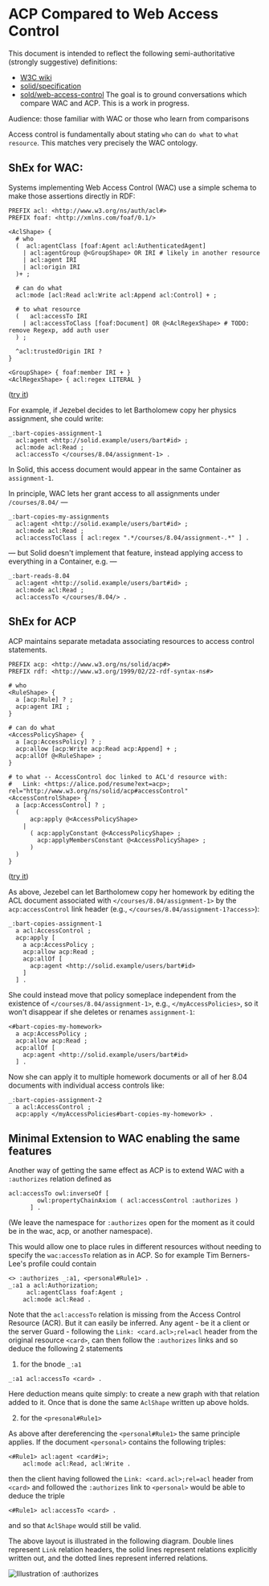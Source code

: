 # ACP Compared to Web Access Control

This document is intended to reflect the following semi-authoritative (strongly suggestive) definitions:
- [W3C wiki](http://www.w3.org/wiki/WebAccessControl)
- [solid/specification](http://github.com/solid/specification)
- [sold/web-access-control](http://github.com/solid/solid-spec)
The goal is to ground conversations which compare WAC and ACP.
This is a work in progress.

Audience: those familiar with WAC or those who learn from comparisons

Access control is fundamentally about stating `who` can `do what` to `what resource`.
This matches very precisely the WAC ontology.

## ShEx for WAC:
Systems implementing Web Access Control (WAC) use a simple schema to make those assertions directly in RDF:

``` shex
PREFIX acl: <http://www.w3.org/ns/auth/acl#>
PREFIX foaf: <http://xmlns.com/foaf/0.1/>

<AclShape> {
  # who
  (  acl:agentClass [foaf:Agent acl:AuthenticatedAgent]
    | acl:agentGroup @<GroupShape> OR IRI # likely in another resource
    | acl:agent IRI
    | acl:origin IRI
  )+ ;

  # can do what
  acl:mode [acl:Read acl:Write acl:Append acl:Control] + ;

  # to what resource
  (   acl:accessTo IRI
    | acl:accessToClass [foaf:Document] OR @<AclRegexShape> # TODO: remove Regexp, add auth user
  ) ;

  ^acl:trustedOrigin IRI ?
}

<GroupShape> { foaf:member IRI + }
<AclRegexShape> { acl:regex LITERAL }
```
([try it](http://shex.io/webapps/shex.js/doc/shex-simple?schema=PREFIX%20acl%3A%20%3Chttp%3A%2F%2Fwww.w3.org%2Fns%2Fauth%2Facl%23%3E%0APREFIX%20foaf%3A%20%3Chttp%3A%2F%2Fxmlns.com%2Ffoaf%2F0.1%2F%3E%0A%0A%3CAclShape%3E%20%7B%0A%20%20%23%20who%0A%20%20(%20%20acl%3AagentClass%20%40%3CGroupShape%3E%20OR%20%5Bfoaf%3AAgent%20acl%3AAuthenticatedAgent%5D%20%3B%0A%20%20%20%20%7C%20acl%3Aagent%20IRI%0A%20%20%20%20%7C%20acl%3Aorigin%20IRI%0A%20%20)%2B%20%3B%0A%0A%20%20%23%20can%20do%20what%0A%20%20acl%3Amode%20%5Bacl%3ARead%20acl%3AWrite%20acl%3AAppend%20acl%3AControl%5D%20%2B%20%3B%0A%0A%20%20%23%20to%20what%0A%20%20(%20%20%20acl%3AaccessTo%20IRI%0A%20%20%20%20%7C%20acl%3AaccessToClass%20%5Bfoaf%3ADocument%5D%20OR%20%40%3CAclRegexShape%3E%0A%20%20)%20%3B%0A%0A%20%20%5Eacl%3AtrustedOrigin%20IRI%20%3F%0A%7D%0A%0A%3CGroupShape%3E%20%7B%20foaf%3Amember%20IRI%20%2B%20%7D%0A%0A%3CAclRegexShape%3E%20%7B%20acl%3Aregex%20LITERAL%20%7D%0A&data=PREFIX%20acl%3A%20%3Chttp%3A%2F%2Fwww.w3.org%2Fns%2Fauth%2Facl%23%3E%0APREFIX%20foaf%3A%20%3Chttp%3A%2F%2Fxmlns.com%2Ffoaf%2F0.1%2F%3E%0A%0A%3Cacl1%3E%0A%20%20acl%3AaccessTo%20%3Ccard%3E%20%3B%0A%20%20acl%3Amode%20acl%3ARead%20%3B%0A%20%20acl%3AagentClass%20foaf%3AAgent%20.%0A%0A%3Cacl2%3E%0A%20%20acl%3AaccessTo%20%3Ccard%3E%20%3B%0A%20%20acl%3Amode%20acl%3ARead%2C%20acl%3AWrite%20%3B%0A%20%20acl%3Aagent%20%3Ccard%23i%3E.%0A%0A%3Cacl3%3E%0A%20%20acl%3AaccessTo%20%3Ccard%3E%20%3B%0A%20%20acl%3Amode%20acl%3ARead%20%3B%0A%20%20acl%3AagentClass%20%3Cfriends%23group%3E%20.%0A%0A%3Cacl4%3E%0A%20%20acl%3AaccessTo%20%3Ccard%3E%20%3B%0A%20%20acl%3Amode%20acl%3ARead%2C%20acl%3AWrite%20%3B%0A%20%20acl%3AagentClass%20%3Cfamily%23group%3E%20.%0A%0A%3Cfriends%23group%3E%20foaf%3Amember%20%3C..%2Fuser%2Falice%23me%3E%2C%20%3C..%2Fuser%2Fbob%23me%3E%2C%20%3C..%2Fuser%2Fcharlie%23me%3E%20.%20%0A%3Cfamily%23group%3E%20foaf%3Amember%20%20%3C..%2Fpeople%2Fdon%23me%3E%2C%20%3C..%2Fpeople%2Feloise%23me%3E%20.%0A%0A%3Cacl5%3E%0A%20%20acl%3AaccessToClass%20%5B%20acl%3Aregex%20%22https%3A%2F%2Fjoe.solid.example%2F.*%22%20%5D%20%3B%0A%20%20acl%3Amode%20acl%3ARead%20%3B%20%0A%20%20acl%3AagentClass%20foaf%3AAgent%20.%0A%0A%3Cacl6%3E%0A%20%20acl%3AaccessToClass%20%5B%20acl%3Aregex%20%22https%3A%2F%2Fbblfish.solid.example%2F.*%22%20%5D%20%3B%0A%20%20acl%3Amode%20acl%3AWrite%20%3B%0A%20%20acl%3Aorigin%20%3Chttps%3A%2F%2Fapps.rww.io%3E%20.%0A%0A%3C%23i%3E%20acl%3AtrustedOrigin%20%3Cacl7%3E%2C%20%3Cacl8%3E%20.%0A%3Cacl7%3E%0A%20%20acl%3Amode%20acl%3ARead%20%3B%0A%20%20acl%3AaccessToClass%20foaf%3ADocument%20%3B%20%20%23%3C-%20give%20access%20to%20all%20documents%20(%20that%20allow%20one%20access%20)%0A%20%20acl%3AagentClass%20foaf%3AAgent%20%3B%0A.%0A%3Cacl8%3E%0A%20%20acl%3Amode%20acl%3AWrite%20%3B%0A%20%20acl%3AaccessToClass%20foaf%3ADocument%20%3B%20%20%23%3C-%20give%20access%20to%20all%20documents%20(%20that%20allow%20access%20of%20course%20)%0A%20%20acl%3Aagent%20%3Chttps%3A%2F%2Fapps.w3.org%2F%3E%2C%20%3C%3E%20%23but%20only%20to%20JS%20agents%20that%20come%20from%20these%20two%20origins%0A.%0A&manifestURL=http%3A%2F%2Fshex.io%2Fwebapps%2Fshex.js%2Fexamples%2Fmanifest.json&shape-map=%7B%20FOCUS%20acl%3Amode%20_%20%7D%40%3CAclShape%3E&interface=minimal&success=proof&regexpEngine=eval-threaded-nerr))

For example, if Jezebel decides to let Bartholomew copy her physics assignment, she could write:

``` turtle
_:bart-copies-assignment-1
  acl:agent <http://solid.example/users/bart#id> ;
  acl:mode acl:Read ;
  acl:accessTo </courses/8.04/assignment-1> .
```
In Solid, this access document would appear in the same Container as `assignment-1`.

In principle, WAC lets her grant access to all assignments under `/courses/8.04/` &mdash;
``` turtle
_:bart-copies-my-assignments
  acl:agent <http://solid.example/users/bart#id> ;
  acl:mode acl:Read ;
  acl:accessToClass [ acl:regex ".*/courses/8.04/assignment-.*" ] .
```
&mdash; but Solid doesn't implement that feature, instead applying access to everything in a Container, e.g. &mdash;
``` turtle
_:bart-reads-8.04
  acl:agent <http://solid.example/users/bart#id> ;
  acl:mode acl:Read ;
  acl:accessTo </courses/8.04/> .
```


## ShEx for ACP

ACP maintains separate metadata associating resources to access control statements.

``` shex
PREFIX acp: <http://www.w3.org/ns/solid/acp#>
PREFIX rdf: <http://www.w3.org/1999/02/22-rdf-syntax-ns#>

# who
<RuleShape> {
  a [acp:Rule] ? ;
  acp:agent IRI ;
}

# can do what
<AccessPolicyShape> {
  a [acp:AccessPolicy] ? ;
  acp:allow [acp:Write acp:Read acp:Append] + ;
  acp:allOf @<RuleShape> ;
}

# to what -- AccessControl doc linked to ACL'd resource with:
#   Link: <https://alice.pod/resume?ext=acp>; rel="http://www.w3.org/ns/solid/acp#accessControl"
<AccessControlShape> {
  a [acp:AccessControl] ? ;
  (
      acp:apply @<AccessPolicyShape>
    |
      ( acp:applyConstant @<AccessPolicyShape> ;
        acp:applyMembersConstant @<AccessPolicyShape> ;
      )
  )
}
```
([try it](http://shex.io/webapps/shex.js/doc/shex-simple?schema=PREFIX%20acp%3A%20%3Chttp%3A%2F%2Fwww.w3.org%2Fns%2Fsolid%2Facp%23%3E%0APREFIX%20rdf%3A%20%3Chttp%3A%2F%2Fwww.w3.org%2F1999%2F02%2F22-rdf-syntax-ns%23%3E%0A%0A%23%20Policies%0A%0A%3CAccessPolicyShape%3E%20%7B%0A%20%20a%20%5Bacp%3AAccessPolicy%5D%20%3F%20%3B%0A%20%20acp%3Aallow%20%5Bacp%3AWrite%20acp%3ARead%5D%2B%20%3B%0A%20%20acp%3AallOf%20%40%3CRuleShape%3E%20%3B%0A%7D%0A%0A%3CRuleShape%3E%20%7B%0A%20%20a%20%5Bacp%3ARule%5D%20%3F%20%3B%0A%20%20acp%3Aagent%20IRI%20%3B%0A%7D%0A&data=PREFIX%20acp%3A%20%3Chttp%3A%2F%2Fwww.w3.org%2Fns%2Fsolid%2Facp%23%3E%0APREFIX%20rdf%3A%20%3Chttp%3A%2F%2Fwww.w3.org%2F1999%2F02%2F22-rdf-syntax-ns%23%3E%0A%0A%3C%23i%3E%0A%20%20acp%3Aaccess%20%3C%23podControl%3E%20%3B%0A%20%20acp%3AaccessMembers%20%3C%23podControl%3E%20.%0A%3C%23myPodAccess%3E%0A%20%20a%20acp%3AAccessControl%20%3B%0A%20%20acp%3AapplyConstant%20%3C%23podControl%3E%20%3B%0A%20%20acp%3AapplyMembersConstant%20%3C%23podControl%3E%20.%0A%3C%23resumeAssistance%3E%0A%20%20a%20acp%3AAccessControl%20%3B%0A%20%20acp%3Aapply%20%3C%23personalTrusted%3E%20.%0A%0A%23%20Policies%0A%0A%3C%23personalTrusted%3E%0A%20%20a%20acp%3AAccessPolicy%20%3B%0A%20%20acp%3Aallow%20acp%3AWrite%2C%20acp%3ARead%20%3B%0A%20%20acp%3AallOf%20%3C%23editorFriends%3E%20.%0A%0A%3C%23podControl%3E%0A%20%20a%20acp%3AAccessPolicy%20%3B%0A%20%20acp%3Aallow%20acp%3AWrite%2C%20acp%3ARead%20%3B%0A%20%20acp%3AallOf%20%3C%23accessControllers%3E%20.%0A%0A%23%20Rules%0A%0A%3C%23editorFriends%3E%0A%20%20a%20acp%3ARule%20%3B%0A%20%20acp%3Aagent%20%3Chttps%3A%2F%2Fbob.pod%2Fprofile%2Fcard%23me%3E%20.%0A%0A%3C%23accessControllers%3E%0A%20%20a%20acp%3ARule%20%3B%0A%20%20acp%3Aagent%20%3Chttps%3A%2F%2Falice.pod%2Fprofile%2Fcard%23me%3E%20.%0A&manifestURL=http%3A%2F%2Fshex.io%2Fwebapps%2Fshex.js%2Fexamples%2Fmanifest.json&shape-map=%7BFOCUS%20acp%3Aallow%20_%7D%40%3CAccessPolicyShape%3E&interface=human&success=proof&regexpEngine=eval-threaded-nerr))

As above, Jezebel can let Bartholomew copy her homework by editing the ACL document associated with `</courses/8.04/assignment-1>` by the `acp:accessControl` link header (e.g., `</courses/8.04/assignment-1?access>`):

``` turtle
_:bart-copies-assignment-1
  a acl:AccessControl ;
  acp:apply [
    a acp:AccessPolicy ;
    acp:allow acp:Read ;
    acp:allOf [
      acp:agent <http://solid.example/users/bart#id>
    ]
  ] .
```

She could instead move that policy someplace independent from the existence of `</courses/8.04/assignment-1>`, e.g., `</myAccessPolicies>`, so it won't disappear if she deletes or renames `assignment-1`:
``` turtle
<#bart-copies-my-homework>
  a acp:AccessPolicy ;
  acp:allow acp:Read ;
  acp:allOf [
    acp:agent <http://solid.example/users/bart#id>
  ] .
```
Now she can apply it to multiple homework documents or all of her 8.04 documents with individual access controls like:
``` turtle
_:bart-copies-assignment-2
  a acl:AccessControl ;
  acp:apply </myAccessPolicies#bart-copies-my-homework> .
```

## Minimal Extension to WAC enabling the same features

Another way of getting the same effect as ACP is to extend WAC with a `:authorizes`
relation defined as 

```Turtle
acl:accessTo owl:inverseOf [ 
        owl:propertyChainAxiom ( acl:accessControl :authorizes )
      ] .
```

(We leave the namespace for `:authorizes` open for the moment as it could be in the wac, acp, or another namespace).

This would allow one to place rules in different resources without needing to specify the `wac:accessTo` relation as in ACP. So for example Tim Berners-Lee's profile could contain 

```Turtle
<> :authorizes _:a1, <personal#Rule1> .
_:a1 a acl:Authorization;
     acl:agentClass foaf:Agent ;
    acl:mode acl:Read .
```

Note that the `acl:accessTo` relation is missing from the Access Control Resource (ACR). But it can easily be inferred. Any agent - be it a client or the server Guard - following the `Link: <card.acl>;rel=acl` header from the original resource `<card>`, can then follow the `:authorizes` links and so deduce the following 2 statements

 1. for the bnode `_:a1`

```Turtle
_:a1 acl:accessTo <card> .
```

Here deduction means quite simply: to create a new graph with that relation added to it. Once that is done the same `AclShape` written up above holds.

 2. for the `<presonal#Rule1>` 

As above after dereferencing the `<personal#Rule1>` the same principle applies. 
If the document `<personal>` contains the following triples:

```Turtle
<#Rule1> acl:agent <card#i>;
    acl:mode acl:Read, acl:Write .
```

then the client having followed the `Link: <card.acl>;rel=acl` header from `<card>` 
and followed the `:authorizes` link to `<personal>` would be able to deduce the triple

```Turtle
<#Rule1> acl:accessTo <card> .
```

and so that `AclShape` would still be valid.

The above layout is illustrated in the following diagram. Double lines represent `Link` relation headers, the solid lines represent relations explicitly written out, and the dotted lines represent inferred relations.

![Illustration of :authorizes](https://user-images.githubusercontent.com/124506/110973010-f70d3580-835c-11eb-85f0-d0fccc53dba0.jpg)



